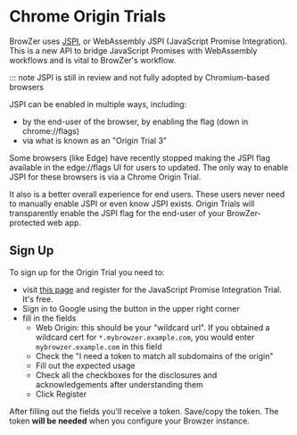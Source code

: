 # Chrome Origin Trials

BrowZer uses [JSPI](https://v8.dev/blog/jspi-newapi), or WebAssembly JSPI (JavaScript Promise Integration). This is
a new API to bridge JavaScript Promises with WebAssembly workflows and is vital to BrowZer's workflow.

::: note
JSPI is still in review and not fully adopted by Chromium-based browsers

JSPI can be enabled in multiple ways, including:

* by the end-user of the browser, by enabling the flag (down in chrome://flags)
* via what is known as an "Origin Trial 3" 

Some browsers (like Edge) have recently stopped making the JSPI flag available in the edge://flags UI for users to 
updated. The only way to enable JSPI for these browsers is via a Chrome Origin Trial.

It also is a better overall experience for end users. These users never need to manually enable JSPI or even know JSPI 
exists. Origin Trials will transparently enable the JSPI flag for the end-user of your BrowZer-protected web app.

## Sign Up 

To sign up for the Origin Trial you need to:

* visit [this page](https://developer.chrome.com/origintrials/#/register_trial/1603844417297317889) and register for the
  JavaScript Promise Integration Trial. It's free.
* Sign in to Google using the button in the upper right corner
* fill in the fields
    * Web Origin: this should be your "wildcard url". If you obtained a wildcard cert for `*.mybrowzer.example.com`, 
      you would enter `mybrowzer.example.com` in this field
    * Check the "I need a token to match all subdomains of the origin"
    * Fill out the expected usage
    * Check all the checkboxes for the disclosures and acknowledgements after understanding them
    * Click Register

After filling out the fields you'll receive a token. Save/copy the token. The token **will be needed** 
when you configure your Browzer instance.